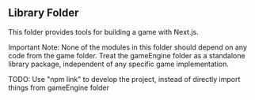 ## Library Folder

This folder provides tools for building a game with Next.js.

Important Note:
None of the modules in this folder should depend on any code from the game folder. Treat the gameEngine folder as a standalone library package, independent of any specific game implementation.

TODO:
Use "npm link" to develop the project, instead of directly import things from gameEngine folder
